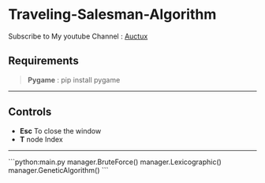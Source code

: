 # Traveling-Salesman-Algorithm
 Subscribe to My youtube Channel : [Auctux](https://www.youtube.com/c/Auctux)

## Requirements
> **Pygame** : pip install pygame

---
## Controls
- **Esc**   To close the window
- **T**     node Index
---
\```python:main.py
      manager.BruteForce()
      manager.Lexicographic()
      manager.GeneticAlgorithm()
\```

